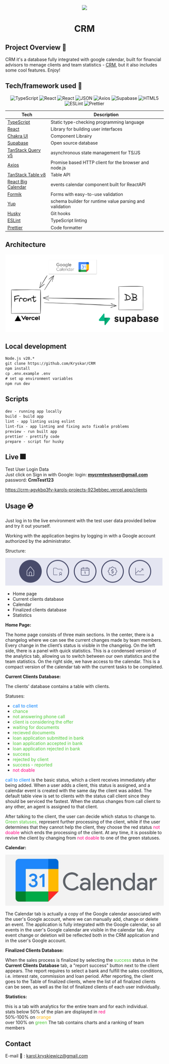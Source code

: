 <p align="center">
  <img src="https://cdn-icons-png.flaticon.com/512/6295/6295417.png" width="100" />
</p>
<p align="center">
    <h1 align="center">CRM</h1>
</p>

## Project Overview 📠

CRM it's a database fully integrated with google calendar, built for financial advisors to menage clients and team statistics - [CRM](https://www.myPage.pl), but it also includes some cool features. Enjoy!

## Tech/framework used 🧰

<p align="center">
    <img src="https://img.shields.io/badge/TypeScript-3178C6.svg?style=flat&logo=TypeScript&logoColor=white" alt="TypeScript">
    <img src="https://img.shields.io/badge/React-61DAFB.svg?style=flat&logo=React&logoColor=black" alt="React">
     <img src="https://img.shields.io/badge/Chakra--UI-319795?flat&logo=chakra-ui&logoColor=white" alt="React">
    <img src="https://img.shields.io/badge/JSON-000000.svg?style=flat&logo=JSON&logoColor=white" alt="JSON">
	<img src="https://img.shields.io/badge/Axios-5A29E4.svg?style=flat&logo=Axios&logoColor=white" alt="Axios">
    <img src="https://img.shields.io/badge/Supabase-3ECF8E?style=flat&logo=supabase&logoColor=white" alt="Supabase">
    <img src="https://img.shields.io/badge/HTML5-E34F26.svg?style=flat&logo=HTML5&logoColor=white" alt="HTML5">
    <img src="https://img.shields.io/badge/ESLint-4B32C3.svg?style=flat&logo=ESLint&logoColor=white" alt="ESLint">
    <img src="https://img.shields.io/badge/Prettier-F7B93E.svg?style=flat&logo=Prettier&logoColor=black" alt="Prettier">
</p>

| Tech                                                                   | Description                                             |
| ---------------------------------------------------------------------- | ------------------------------------------------------- |
| [TypeScript](https://www.typescriptlang.org/)                          | Static type-checking programming language               |
| [React](https://reactjs.org/)                                          | Library for building user interfaces                    |
| [Chakra UI](https://v2.chakra-ui.com/)                                 | Component Librairy                                      |
| [Supabase](https://supabase.com/)                                      | Open source database                                    |
| [TanStack Query v5](https://tanstack.com/query/latest)                 | asynchronous state management for TS/JS                 |
| [Axios](https://github.com/axios/axios)                                | Promise based HTTP client for the browser and node.js   |
| [TanStack Table v8](https://tanstack.com/table/latest)                 | Table API                                               |
| [React Big Calendar](https://www.npmjs.com/package/react-big-calendar) | events calendar component built for ReactAPI            |
| [Formik](https://react-hook-form.com)                                  | Forms with easy-to-use validation                       |
| [Yup](https://github.com/jquense/yup)                                  | schema builder for runtime value parsing and validation |
| [Husky](https://github.comtypicode/husky)                              | Git hooks                                               |
| [ESLint](https://eslint.org/)                                          | TypeScript linting                                      |
| [Prettier](https://prettier.io/)                                       | Code formatter                                          |

## Architecture

![arch](./screenshots/arch.png)

## Local development

```Prerequisite
Node.js v20.*
git clone https://github.com/Kryskar/CRM
npm install
cp .env.example .env
# set up environment variables
npm run dev
```

## Scripts

```
dev - running app locally
build - build app
lint - app linting using eslint
lint-fix - app linting and fixing auto fixable problems
preview - run built app
prettier - prettify code
prepare - script for husky
```

## Live 🎆

Test User Login Data</br>
Just click on Sign in with Google:
login: <b>mycrmtestuser@gmail.com</b></br>
password: <b>CrmTest123</b>

https://crm-agvkbq3fv-karols-projects-923ebbec.vercel.app/clients

## Usage 💿

Just log in to the live environment with the test user data provided below and try it out yourself.

Working with the application begins by logging in with a Google account authorized by the administrator.

Structure:

![menu](./screenshots/menu.png)

- Home page
- Current clients database
- Calendar
- Finalized clients database
- Statistics

<b>Home Page:</b>

The home page consists of three main sections. In the center, there is a changelog where we can see the current changes made by team members. Every change in the client’s status is visible in the changelog. On the left side, there is a panel with quick statistics. This is a condensed version of the analytics tab, allowing us to switch between our own statistics and the team statistics. On the right side, we have access to the calendar. This is a compact version of the calendar tab with the current tasks to be completed.

<b>Current Clients Database:</b>

The clients' database contains a table with clients.

Statuses:

- <span style="color:#007FFF;">call to client</span>
- <span style="color:#4cca36;">chance</span>
- <span style="color:#4cca36;">not answering phone call</span>
- <span style="color:#4cca36;">client is considering the offer</span>
- <span style="color:#4cca36;">waiting for documents</span>
- <span style="color:#4cca36;">recieved documents</span>
- <span style="color:#4cca36;">loan application submitted in bank</span>
- <span style="color:#4cca36;">loan application accepted in bank</span>
- <span style="color:#4cca36;">loan application rejected in bank</span>
- <span style="color:#4cca36;">success</span>
- <span style="color:#4cca36;">rejected by client</span>
- <span style="color:#4cca36;">success - reported</span>
- <span style="color:#FF007F;">not doable</span>

<span style="color:#007FFF;">call to client</span> is the basic status, which a client receives immediately after being added. When a user adds a client, this status is assigned, and a calendar event is created with the same day the client was added. The default table view is set to clients with the status call client since they should be serviced the fastest. When the status changes from call client to any other, an agent is assigned to that client.

After talking to the client, the user can decide which status to change to. <span style="color:#4cca36;">Green statuses,</span> represent further processing of the client, while if the user determines that they cannot help the client, they choose the red status <span style="color:#FF007F;">not doable</span> which ends the processing of the client. At any time, it is possible to revive the client by changing from <span style="color:#FF007F;">not doable</span> to one of the green statuses.

<b>Calendar:</b></br>

![googleCalendarLogo](./screenshots/google+calendar.jpg)

The Calendar tab is actually a copy of the Google calendar associated with the user's Google account, where we can manually add, change or delete an event. The application is fully integrated with the Google calendar, so all events in the user's Google calendar are visible in the calendar tab. Any event change or deletion will be reflected both in the CRM application and in the user's Google account.

<b>Finalized Clients Database:</b></br>

When the sales process is finalized by selecting the <span style="color:#4cca36;">success</span> status in the <b>Current Clients Database</b> tab, a "report success" button next to the client appears. The report requires to select a bank and fulfill the sales conditions, i.e. interest rate, commission and loan period. After reporting, the client goes to the Table of finalized clients, where the list of all finalized clients can be seen, as well as the list of finalized clients of each user individually.

<b>Statistics:</b></br>

this is a tab with analytics for the entire team and for each individual. </br>
stats below 50% of the plan are displayed in <span style="color:#FF007F;">red</span></br>
50%-100% on <span style="color:#FDB913;">orange</span> </br>
over 100% on <span style="color:#4cca36;">green</span>
The tab contains charts and a ranking of team members

## Contact

E-mail 📧 : karol.kryskiewicz@gmail.com </br>

